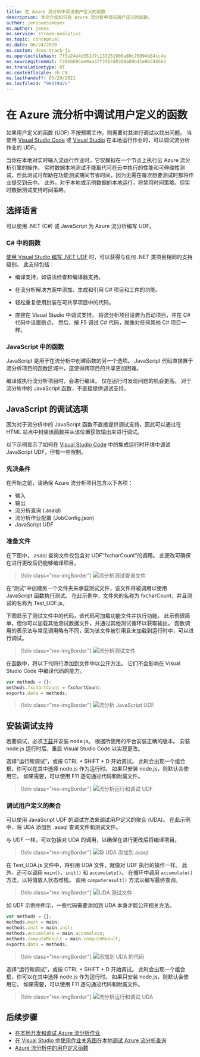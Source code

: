```yaml
---
title: 在 Azure 流分析中调试用户定义的函数
description: 本文介绍如何在 Azure 流分析中调试用户定义的函数。
author: jenssuessmeyer
ms.author: jenss
ms.service: stream-analytics
ms.topic: conceptual
ms.date: 06/24/2020
ms.custom: devx-track-js
ms.openlocfilehash: 7f5a24e4d351d7c133251900a80c70094b84cc4e
ms.sourcegitcommit: f28ebb95ae9aaaff3f87d8388a09b41e0b3445b5
ms.translationtype: HT
ms.contentlocale: zh-CN
ms.lasthandoff: 03/29/2021
ms.locfileid: "98019425"
---
```

# <a name="debug-user-defined-functions-in-azure-stream-analytics"></a>在 Azure 流分析中调试用户定义的函数 

如果用户定义的函数 (UDF) 不按预期工作，则需要对其进行调试以找出问题。 当使用 [Visual Studio Code](visual-studio-code-local-run-live-input.md) 或 [Visual Studio](stream-analytics-vs-tools-local-run.md) 在本地运行作业时，可以调试流分析作业的 UDF。

当你在本地对实时输入流运行作业时，它仅模拟在一个节点上执行云 Azure 流分析引擎的操作。 实时数据本地测试不能取代可在云中执行的性能和可伸缩性测试，但此测试可帮助在功能测试期间节省时间，因为无需在每次想要测试时都将作业提交到云中。 此外，对于本地或示例数据的本地运行，将禁用时间策略，但实时数据测试支持时间策略。

## <a name="pick-your-language"></a>选择语言

可以使用 .NET (C#) 或 JavaScript 为 Azure 流分析编写 UDF。 

### <a name="functions-in-c"></a>C# 中的函数 

[使用 Visual Studio 编写 .NET UDF](stream-analytics-edge-csharp-udf-methods.md) 时，可以获得与任何 .NET 类项目相同的支持级别。 此支持包括：

* 编译支持，如语法检查和编译器支持。

* 在流分析解决方案中添加、生成和引用 C# 项目和工件的功能。 

* 轻松重复使用封装在可共享项目中的代码。 

* 直接在 Visual Studio 中调试支持。 将流分析项目设置为启动项目，并在 C# 代码中设置断点。 然后，按 F5 调试 C# 代码，就像对任何其他 C# 项目一样。 

### <a name="functions-in-javascript"></a>JavaScript 中的函数

JavaScript 是用于在流分析中创建函数的另一个选项。 JavaScript 代码直接置于流分析项目的函数区域中，这使得跨项目的共享更加困难。

编译或执行流分析项目时，会进行编译。 仅在运行时发现问题的机会更高。 对于流分析中的 JavaScript 函数，不直接提供调试支持。

## <a name="debug-options-for-javascript"></a>JavaScript 的调试选项

因为对于流分析中的 JavaScript 函数不直接提供调试支持，因此可以通过在 HTML 站点中封装该函数并从该位置获取输出来进行调试。

以下示例显示了如何在 [Visual Studio Code](quick-create-visual-studio-code.md) 中的集成运行时环境中调试 JavaScript UDF，但有一些限制。

### <a name="prerequisites"></a>先决条件

在开始之前，请确保 Azure 流分析项目包含以下各项：

* 输入 
* 输出 
* 流分析查询 (.asaql) 
* 流分析作业配置 (JobConfig.json)
* JavaScript UDF

### <a name="prepare-files"></a>准备文件

在下图中，.asaql 查询文件仅包含对 UDF“fxcharCount”的调用。 此更改可确保在进行更改后仍能够编译项目。

> [!div class="mx-imgBorder"]
> ![流分析测试查询文件](./media/debug-user-defined-functions/asaql-file.png)

在“测试”中创建另一个文件夹来承载测试文件，该文件将被调用以使用 JavaScript 函数执行测试。 在此示例中，文件夹的名称为 fxcharCount，并且测试的名称为 Test_UDF.js。 

下图显示了测试文件中的代码，该代码可加载功能文件并执行功能。 此示例很简单，但你可以加载其他测试数据文件，并通过其他测试循环以获取输出。 函数调用的表示法与常见调用略有不同，因为该文件被引用且未加载到运行时中，可以进行调试。 

> [!div class="mx-imgBorder"]
> ![流分析测试文件](./media/debug-user-defined-functions/test-file.png)

在函数中，将以下代码行添加到文件中以公开方法。 它们不会影响在 Visual Studio Code 中编译代码的能力。

```javascript
var methods = {};
methods.fxchartCount = fxchartCount;
exports.data = methods;
``` 

> [!div class="mx-imgBorder"]
> ![流分析 JavaScript UDF](./media/debug-user-defined-functions/udf-file.png)
  
## <a name="install-debug-support"></a>安装调试支持

若要调试，必须[下载](https://nodejs.org/en/download/)并安装 node.js。 根据所使用的平台安装正确的版本。 安装 node.js 运行时后，重启 Visual Studio Code 以实现更改。 

选择“运行和调试”，或按 CTRL + SHIFT + D 开始调试。 此时会出现一个组合框，你可以在其中选择 node.js 作为运行时。 如果只安装 node.js，则默认会使用它。 如果需要，可以使用 F11 逐句通过代码和附属文件。 

> [!div class="mx-imgBorder"]
> ![流分析运行和调试 UDF](./media/debug-user-defined-functions/run-debug-udf.png)

### <a name="debug-user-defined-aggregates"></a>调试用户定义的聚合 

可以使用 JavaScript UDF 的调试方法来调试用户定义的聚合 (UDA)。 在此示例中，将 UDA 添加到 .asaql 查询文件和测试文件。

与 UDF 一样，可以包括对 UDA 的调用，以确保在进行更改后将编译项目。 

> [!div class="mx-imgBorder"]
> ![将 UDA 添加到 asaql](./media/debug-user-defined-functions/asaql-uda.png)

在 Test_UDA.js 文件中，将引用 UDA 文件，就像对 UDF 执行的操作一样。 此外，还可以调用 `main()`、`init()` 和 `accumulate()`。 在循环中调用 `accumulate()` 方法，以将值放入状态堆栈。 调用 `computeresult()` 方法以编写最终查询。 

> [!div class="mx-imgBorder"]
> ![UDA 测试文件](./media/debug-user-defined-functions/uda-test.png)

如 UDF 示例中所示，一些代码需要添加到 UDA 本身才能公开相关方法。

```javascript
var methods = {};
methods.main = main;
methods.init = main.init;
methods.accumulate = main.accumulate;
methods.computeResult = main.computeResult;
exports.data = methods;
``` 

> [!div class="mx-imgBorder"]
> ![添加到 UDA 的代码](./media/debug-user-defined-functions/uda-expose-methods.png)

选择“运行和调试”，或按 CTRL + SHIFT + D 开始调试。 此时会出现一个组合框，你可以在其中选择 node.js 作为运行时。 如果只安装 node.js，则默认会使用它。 如果需要，可以使用 F11 逐句通过代码和附属文件。

> [!div class="mx-imgBorder"]
> ![流分析运行和调试 UDA](./media/debug-user-defined-functions/run-debug-uda.png)


## <a name="next-steps"></a>后续步骤

* [在本地开发和调试 Azure 流分析作业](develop-locally.md)
* [在 Visual Studio 中使用作业关系图在本地调试 Azure 流分析查询](debug-locally-using-job-diagram.md)
* [Azure 流分析中的用户定义函数](functions-overview.md)
 
